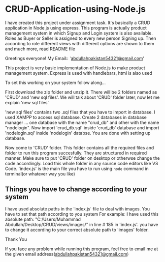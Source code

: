 # CRUD-Application-using-Node.js
I have created this project under assignment task. It's basically a CRUD application in Node.js using express. This program is actually product management system in which Signup and Login system is also available. Roles as Buyer or Seller is assigned to every new person Signing up. Then according to role different views with different options are shown to them and much more, read README file

Greetings everyone!
My Email:: 'abdullahpakistan54321@gmail.com'

This project is very basic implementation of Node.js to make product management system.
Express is used with handlebars, html is also used

To set this working on your system 
follow along...

First download the zip folder and unzip it.
There will be 2 folders named as 'CRUD' and 'new sql files'. 
We will talk about 'CRUD' folder later, now let me explain 'new sql files'

'new sql files' contains two .sql files that you have to import in database.
I used XAMPP to access sql database.
Create 2 databases in database manager ... one database with the name "crud_db" and other with the name "nodelogin".
Now import 'crud_db.sql' inside 'crud_db' database and
import 'nodelogin.sql' inside 'nodelogin' databse.
You are done with setting up database.

Now come to 'CRUD' folder. This folder contains all the required files and folder to run this program succesfully. They are structured in required manner.
Make sure to put 'CRUD' folder on desktop or otherwse change the code accordingly. 
Load this whole folder in any source code editors like VS Code.
'index.js' is the main file you have to run using `node` command in terminal(or whatever way you like)

Things you have to change according to your system 
--------------------------------------------------
I have used absolute paths in the 'index.js' file to deal with images.
You have to set that path according to you system 
For example:
I have used this absolute path: "C:/Users/Muhammad Abdullah/Desktop/CRUD/views/images/"  in line # 185 in 'index.js'.
you have to change it according to your correct absolute path to 'images' folder.

Thank You 

If you face any problem while running this program, feel free to email me at the given email address(abdullahpakistan54321@gmail.com)
